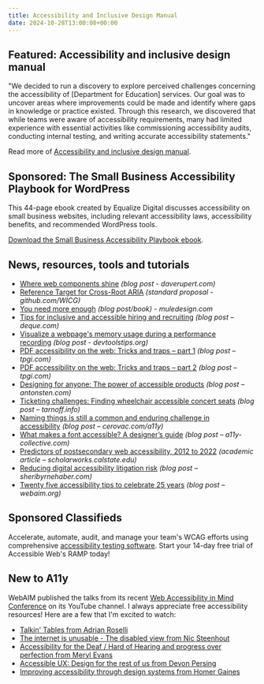 ```yaml
---
title: Accessibility and Inclusive Design Manual
date: 2024-10-28T13:00:08+00:00
---
```


## Featured: Accessibility and inclusive design manual

"We decided to run a discovery to explore perceived challenges concerning the accessibility of [Department for Education] services. Our goal was to uncover areas where improvements could be made and identify where gaps in knowledge or practice existed. Through this research, we discovered that while teams were aware of accessibility requirements, many had limited experience with essential activities like commissioning accessibility audits, conducting internal testing, and writing accurate accessibility statements."

Read more of [Accessibility and inclusive design manual](https://accessibility.blog.gov.uk/2024/10/29/accessibility-and-inclusive-design-manual-blog/).

## Sponsored: The Small Business Accessibility Playbook for WordPress

This 44-page ebook created by Equalize Digital discusses accessibility on small business websites, including relevant accessibility laws, accessibility benefits, and recommended WordPress tools.

[Download the Small Business Accessibility Playbook ebook](https://equalizedigital.com/the-small-business-accessibility-playbook-for-wordpress/?utm_source=a11yweekly&utm_medium=sponsored).

## News, resources, tools and tutorials

- [Where web components shine](https://daverupert.com/2024/10/super-web-components-sunshine/) *(blog post - daverupert.com)*
- [Reference Target for Cross-Root ARIA](https://github.com/WICG/webcomponents/blob/gh-pages/proposals/reference-target-explainer.md) *(standard proposal - github.com/WICG)*
- [You need more enough](https://www.muledesign.com/blog/you-need-more-enough) *(blog post/book) - muledesign.com*
- [Tips for inclusive and accessible hiring and recruiting](https://www.deque.com/blog/tips-for-inclusive-and-accessible-hiring-and-recruiting/) *(blog post – deque.com)*
- [Visualize a webpage's memory usage during a performance recording](https://devtoolstips.org/tips/en/visualize-memory-usage-during-perf-recording/) *(blog post - devtoolstips.org)*
- [PDF accessibility on the web: Tricks and traps – part 1](https://www.tpgi.com/pdf-accessibility-on-the-web-tricks-and-traps-part-1/) *(blog post – tpgi.com)*
- [PDF accessibility on the web: Tricks and traps – part 2](https://www.tpgi.com/pdf-accessibility-on-the-web-tricks-and-traps-part-2/) *(blog post – tpgi.com)*
- [Designing for anyone: The power of accessible products](https://www.antonsten.com/articles/designing-for-anyone/) *(blog post – antonsten.com)*
- [Ticketing challenges: Finding wheelchair accessible concert seats](https://tarnoff.info/2024/10/24/ticketing-challenges-finding-wheelchair-accessible-concert-seats/) *(blog post – tarnoff.info)*
- [Naming things is still a common and enduring challenge in accessibility](https://cerovac.com/a11y/2024/10/naming-things-is-still-a-common-and-enduring-challenge-in-accessibility/) *(blog post – cerovac.com/a11y)*
- [What makes a font accessible? A designer’s guide](https://www.a11y-collective.com/blog/accessible-fonts/) *(blog post – a11y-collective.com)*
- [Predictors of postsecondary web accessibility, 2012 to 2022](https://scholarworks.calstate.edu/concern/publications/gb19fd48d) *(academic article – scholarworks.calstate.edu)*
- [Reducing digital accessibility litigation risk](https://www.sheribyrnehaber.com/reducing-digital-accessibility-litigation-risk/) *(blog post – sheribyrnehaber.com)*
- [Twenty five accessibility tips to celebrate 25 years](https://webaim.org/blog/25-tips/) *(blog post – webaim.org)*

## Sponsored Classifieds

Accelerate, automate, audit, and manage your team's WCAG efforts using comprehensive [accessibility testing software](http://accessibleweb.com/?utm_source=a11y_weekly&utm_medium=ad&utm_campaign=a11y_top_ad). Start your 14-day free trial of Accessible Web's RAMP today!

## New to A11y

WebAIM published the talks from its recent [Web Accessibility in Mind Conference](https://conference.webaim.org) on its YouTube channel. I always appreciate free accessibility resources! Here are a few that I'm excited to watch:

- [Talkin' Tables from Adrian Roselli](https://www.youtube.com/watch?v=xaIjHF7FHv8)
- [The internet is unusable - The disabled view from Nic Steenhout](https://www.youtube.com/watch?v=naYwty9mMMA)
- [Accessibility for the Deaf / Hard of Hearing and progress over perfection from Meryl Evans](https://www.youtube.com/watch?v=ROFEXy-X-JU)
- [Accessible UX: Design for the rest of us from Devon Persing](https://www.youtube.com/watch?v=15U3sZmXL4I)
- [Improving accessibility through design systems from Homer Gaines](https://www.youtube.com/watch?v=lsl3xMUL-zo)
